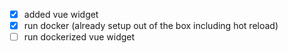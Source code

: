 - [x] added vue widget
- [x] run docker (already setup out of the box including hot reload)
- [ ] run dockerized vue widget